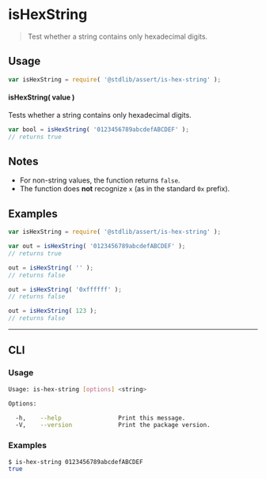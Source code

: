 # isHexString

> Test whether a string contains only hexadecimal digits.


<section class="usage">

## Usage

``` javascript
var isHexString = require( '@stdlib/assert/is-hex-string' );
```


#### isHexString( value )

Tests whether a string contains only hexadecimal digits.

``` javascript
var bool = isHexString( '0123456789abcdefABCDEF' );
// returns true
```

</section>

<!-- /.usage -->


<section class="notes">

## Notes

* For non-string values, the function returns `false`.
* The function does __not__ recognize `x` (as in the standard `0x` prefix).

</section>

<!-- /.notes -->


<section class="examples">

## Examples

``` javascript
var isHexString = require( '@stdlib/assert/is-hex-string' );

var out = isHexString( '0123456789abcdefABCDEF' );
// returns true

out = isHexString( '' );
// returns false

out = isHexString( '0xffffff' );
// returns false

out = isHexString( 123 );
// returns false
```

</section>

<!-- /.examples -->


---

<section class="cli">

## CLI

<section class="usage">

### Usage

``` bash
Usage: is-hex-string [options] <string>

Options:

  -h,    --help                Print this message.
  -V,    --version             Print the package version.
```

</section>

<!-- /.usage -->


<section class="examples">

### Examples

``` bash
$ is-hex-string 0123456789abcdefABCDEF
true
```

</section>

<!-- /.examples -->

</section>

<!-- /.cli -->


<section class="links">

</section>

<!-- /.links -->
